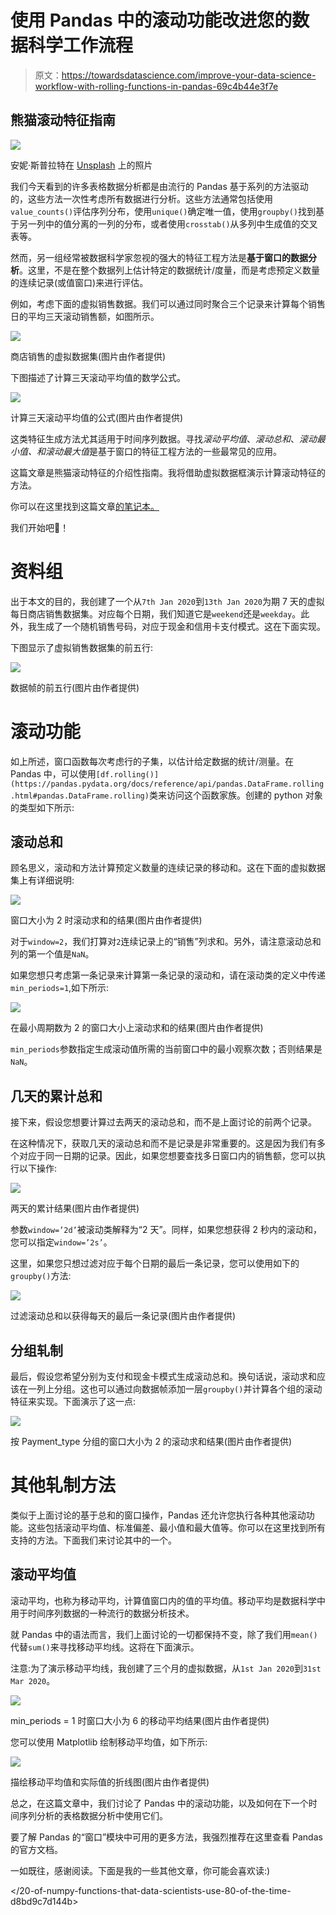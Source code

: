# 使用 Pandas 中的滚动功能改进您的数据科学工作流程

> 原文：<https://towardsdatascience.com/improve-your-data-science-workflow-with-rolling-functions-in-pandas-69c4b44e3f7e>

## 熊猫滚动特征指南

![](img/16987de31f77a251993bc08d4cd8c638.png)

安妮·斯普拉特在 [Unsplash](https://unsplash.com?utm_source=medium&utm_medium=referral) 上的照片

我们今天看到的许多表格数据分析都是由流行的 Pandas 基于系列的方法驱动的，这些方法一次性考虑所有数据进行分析。这些方法通常包括使用`value_counts()`评估序列分布，使用`unique()`确定唯一值，使用`groupby()`找到基于另一列中的值分离的一列的分布，或者使用`crosstab()`从多列中生成值的交叉表等。

然而，另一组经常被数据科学家忽视的强大的特征工程方法是**基于窗口的数据分析**。这里，不是在整个数据列上估计特定的数据统计/度量，而是考虑预定义数量的连续记录(或值窗口)来进行评估。

例如，考虑下面的虚拟销售数据。我们可以通过同时聚合三个记录来计算每个销售日的平均三天滚动销售额，如图所示。

![](img/94626af652994675b6728364a25aadd4.png)

商店销售的虚拟数据集(图片由作者提供)

下图描述了计算三天滚动平均值的数学公式。

![](img/5aecca9c3b6eba0b6f2d1a64772018b5.png)

计算三天滚动平均值的公式(图片由作者提供)

这类特征生成方法尤其适用于时间序列数据。寻找*滚动平均值*、*滚动总和*、*滚动最小值、*和*滚动最大值*是基于窗口的特征工程方法的一些最常见的应用。

这篇文章是熊猫滚动特征的介绍性指南。我将借助虚拟数据框演示计算滚动特征的方法。

你可以在这里找到这篇文章[的笔记本。](https://deepnote.com/workspace/avi-chawla-695b-aee6f4ef-2d50-4fb6-9ef2-20ee1022995a/project/Rolling-Window-Pandas-fa9dd7e3-c9cc-4931-9dd5-1e3103832fba/%2Fnotebook.ipynb)

我们开始吧🚀！

# 资料组

出于本文的目的，我创建了一个从`7th Jan 2020`到`13th Jan 2020`为期 7 天的虚拟每日商店销售数据集。对应每个日期，我们知道它是`weekend`还是`weekday`。此外，我生成了一个随机销售号码，对应于现金和信用卡支付模式。这在下面实现。

下图显示了虚拟销售数据集的前五行:

![](img/e2e1fcc8fa76d9c0ebd701ee7a501f35.png)

数据帧的前五行(图片由作者提供)

# 滚动功能

如上所述，窗口函数每次考虑行的子集，以估计给定数据的统计/测量。在 Pandas 中，可以使用`[df.rolling()](https://pandas.pydata.org/docs/reference/api/pandas.DataFrame.rolling.html#pandas.DataFrame.rolling)`类来访问这个函数家族。创建的 python 对象的类型如下所示:

## 滚动总和

顾名思义，滚动和方法计算预定义数量的连续记录的移动和。这在下面的虚拟数据集上有详细说明:

![](img/7731f01938b1f31f60a5af9e49001909.png)

窗口大小为 2 时滚动求和的结果(图片由作者提供)

对于`window=2`，我们打算对`2`连续记录上的“销售”列求和。另外，请注意滚动总和列的第一个值是`NaN`。

如果您想只考虑第一条记录来计算第一条记录的滚动和，请在滚动类的定义中传递`min_periods=1`,如下所示:

![](img/53dd6fce85fa8acaf65fdbfcb0f6ca16.png)

在最小周期数为 2 的窗口大小上滚动求和的结果(图片由作者提供)

`min_periods`参数指定生成滚动值所需的当前窗口中的最小观察次数；否则结果是`NaN`。

## 几天的累计总和

接下来，假设您想要计算过去两天的滚动总和，而不是上面讨论的前两个记录。

在这种情况下，获取几天的滚动总和而不是记录是非常重要的。这是因为我们有多个对应于同一日期的记录。因此，如果您想要查找多日窗口内的销售额，您可以执行以下操作:

![](img/aa17d1538cbc18703d3116cf0bfd8a6a.png)

两天的累计结果(图片由作者提供)

参数`window=’2d’`被滚动类解释为“2 天”。同样，如果您想获得 2 秒内的滚动和，您可以指定`window=’2s’`。

这里，如果您只想过滤对应于每个日期的最后一条记录，您可以使用如下的`groupby()`方法:

![](img/3c9b36163b2fee8f46dd42a924e13e0d.png)

过滤滚动总和以获得每天的最后一条记录(图片由作者提供)

## 分组轧制

最后，假设您希望分别为支付和现金卡模式生成滚动总和。换句话说，滚动求和应该在一列上分组。这也可以通过向数据帧添加一层`groupby()`并计算各个组的滚动特征来实现。下面演示了这一点:

![](img/6db9d8f6fa682b49270780b909d16919.png)

按 Payment_type 分组的窗口大小为 2 的滚动求和结果(图片由作者提供)

# 其他轧制方法

类似于上面讨论的基于总和的窗口操作，Pandas 还允许您执行各种其他滚动功能。这些包括滚动平均值、标准偏差、最小值和最大值等。你可以在这里找到所有支持的方法。下面我们来讨论其中的一个。

## 滚动平均值

滚动平均，也称为移动平均，计算值窗口内的值的平均值。移动平均是数据科学中用于时间序列数据的一种流行的数据分析技术。

就 Pandas 中的语法而言，我们上面讨论的一切都保持不变，除了我们用`mean()`代替`sum()`来寻找移动平均线。这将在下面演示。

注意:为了演示移动平均线，我创建了三个月的虚拟数据，从`1st Jan 2020`到`31st Mar 2020`。

![](img/daa802cdbe604239705f1b9dac82a63d.png)

min_periods = 1 时窗口大小为 6 的移动平均结果(图片由作者提供)

您可以使用 Matplotlib 绘制移动平均值，如下所示:

![](img/5220e998f2ed48bc9cf0199acd9872e7.png)

描绘移动平均值和实际值的折线图(图片由作者提供)

总之，在这篇文章中，我们讨论了 Pandas 中的滚动功能，以及如何在下一个时间序列分析的表格数据分析中使用它们。

要了解 Pandas 的“窗口”模块中可用的更多方法，我强烈推荐在这里查看 Pandas 的官方文档。

一如既往，感谢阅读。下面是我的一些其他文章，你可能会喜欢读:)

</20-of-numpy-functions-that-data-scientists-use-80-of-the-time-d8bd9c7d144b>  </five-killer-optimization-techniques-every-pandas-user-should-know-266662bd1163> 